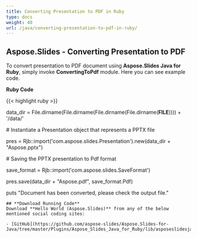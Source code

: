 ```yaml
---
title: Converting Presentation to PDF in Ruby
type: docs
weight: 40
url: /java/converting-presentation-to-pdf-in-ruby/
---
```


## **Aspose.Slides - Converting Presentation to PDF**
To convert presentation to PDF document using **Aspose.Slides Java for Ruby**, simply invoke **ConvertingToPdf** module. Here you can see example code.

**Ruby Code**

{{< highlight ruby >}}

 data_dir = File.dirname(File.dirname(File.dirname(File.dirname(__FILE__)))) + '/data/'



\# Instantiate a Presentation object that represents a PPTX file

pres = Rjb::import('com.aspose.slides.Presentation').new(data_dir + "Aspose.pptx")

\# Saving the PPTX presentation to Pdf format

save_format = Rjb::import('com.aspose.slides.SaveFormat')

pres.save(data_dir + "Aspose.pdf", save_format.Pdf)

puts "Document has been converted, please check the output file."


```
## **Download Running Code**
Download **Hello World (Aspose.Slides)** from any of the below mentioned social coding sites:

- [GitHub](https://github.com/aspose-slides/Aspose.Slides-for-Java/tree/master/Plugins/Aspose_Slides_Java_for_Ruby/lib/asposeslidesjava/Presentation/convertingtopdf.rb)
